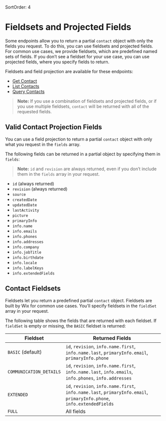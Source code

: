 SortOrder: 4
# Fieldsets and Projected Fields

Some endpoints allow you to return a partial `contact` object
with only the fields you request.
To do this, you can use fieldsets and projected fields.
For common use cases, we provide fieldsets,
which are predefined named sets of fields.
If you don’t see a fieldset for your use case,
you can use projected fields, where you specify fields to return.

Fieldsets and field projection are available for these endpoints:

- [Get Contact][get-contact]
- [List Contacts][list-contacts]
- [Query Contacts][query-contacts]

> **Note:**
> If you use a combination of fieldsets and projected fields,
> or if you use multiple fieldsets,
> `contact` will be returned with all of the requested fields.

## Valid Contact Projection Fields

You can use a field projection to return a partial `contact` object
with only what you request in the `fields` array.

The following fields can be returned in a partial object
by specifying them in `fields`:

> **Note:**
> `id` and `revision` are always returned,
> even if you don’t include them in the `fields` array in your request.

- `id` (always returned)
- `revision` (always returned)
- `source`
- `createdDate`
- `updatedDate`
- `lastActivity`
- `picture`
- `primaryInfo`
- `info.name`
- `info.emails`
- `info.phones`
- `info.addresses`
- `info.company`
- `info.jobTitle`
- `info.birthdate`
- `info.locale`
- `info.labelKeys`
- `info.extendedFields`

## Contact Fieldsets

Fieldsets let you return a predefined partial `contact` object.
Fieldsets are built by Wix for common use cases.
You’ll specify fieldsets in the `fieldSet` array in your request.

The following table shows the fields that are returned with each fieldset.
If `fieldSet` is empty or missing, the `BASIC` fieldset is returned:

| Fieldset | Returned Fields |
|---|---|
| `BASIC` (default) | `id`, `revision`, `info.name.first`, `info.name.last`, `primaryInfo.email`, `primaryInfo.phone` |
| `COMMUNICATION_DETAILS` | `id`, `revision`, `info.name.first`, `info.name.last`, `info.emails`, `info.phones`, `info.addresses` |
| `EXTENDED` | `id`, `revision`, `info.name.first`, `info.name.last`, `primaryInfo.email`, `primaryInfo.phone`, `info.extendedFields` |
| `FULL` | All fields |

[get-contact]: crm.contacts.contacts-v4.get-contact
[list-contacts]: crm.contacts.contacts-v4.list-contacts
[query-contacts]: crm.contacts.contacts-v4.query-contacts
